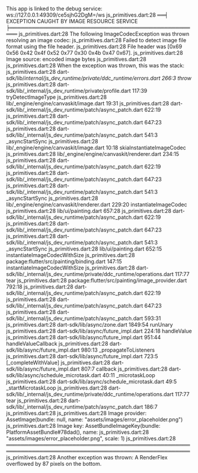 This app is linked to the debug service: ws://127.0.0.1:49309/ce5sjhG2DgM=/ws
js_primitives.dart:28 ══╡ EXCEPTION CAUGHT BY IMAGE RESOURCE SERVICE ╞════════════════════════════════════════════════════
js_primitives.dart:28 The following ImageCodecException was thrown resolving an image codec:
js_primitives.dart:28 Failed to detect image file format using the file header.
js_primitives.dart:28 File header was [0x69 0x56 0x42 0x4f 0x52 0x77 0x30 0x4b 0x47 0x67].
js_primitives.dart:28 Image source: encoded image bytes
js_primitives.dart:28 
js_primitives.dart:28 When the exception was thrown, this was the stack:
js_primitives.dart:28 dart-sdk/lib/_internal/js_dev_runtime/private/ddc_runtime/errors.dart 266:3       throw_
js_primitives.dart:28 dart-sdk/lib/_internal/js_dev_runtime/private/profile.dart 117:39                 tryDetectImageType
js_primitives.dart:28 lib/_engine/engine/canvaskit/image.dart 19:31                                     <fn>
js_primitives.dart:28 dart-sdk/lib/_internal/js_dev_runtime/patch/async_patch.dart 622:19               <fn>
js_primitives.dart:28 dart-sdk/lib/_internal/js_dev_runtime/patch/async_patch.dart 647:23               <fn>
js_primitives.dart:28 dart-sdk/lib/_internal/js_dev_runtime/patch/async_patch.dart 541:3                _asyncStartSync
js_primitives.dart:28 lib/_engine/engine/canvaskit/image.dart 10:18                                     skiaInstantiateImageCodec
js_primitives.dart:28 lib/_engine/engine/canvaskit/renderer.dart 234:15                                 <fn>
js_primitives.dart:28 dart-sdk/lib/_internal/js_dev_runtime/patch/async_patch.dart 622:19               <fn>
js_primitives.dart:28 dart-sdk/lib/_internal/js_dev_runtime/patch/async_patch.dart 647:23               <fn>
js_primitives.dart:28 dart-sdk/lib/_internal/js_dev_runtime/patch/async_patch.dart 541:3                _asyncStartSync
js_primitives.dart:28 lib/_engine/engine/canvaskit/renderer.dart 229:20                                 instantiateImageCodec
js_primitives.dart:28 lib/ui/painting.dart 657:28                                                       <fn>
js_primitives.dart:28 dart-sdk/lib/_internal/js_dev_runtime/patch/async_patch.dart 622:19               <fn>
js_primitives.dart:28 dart-sdk/lib/_internal/js_dev_runtime/patch/async_patch.dart 647:23               <fn>
js_primitives.dart:28 dart-sdk/lib/_internal/js_dev_runtime/patch/async_patch.dart 541:3                _asyncStartSync
js_primitives.dart:28 lib/ui/painting.dart 652:15                                                       instantiateImageCodecWithSize
js_primitives.dart:28 package:flutter/src/painting/binding.dart 147:15                                  instantiateImageCodecWithSize
js_primitives.dart:28 dart-sdk/lib/_internal/js_dev_runtime/private/ddc_runtime/operations.dart 117:77  tear
js_primitives.dart:28 package:flutter/src/painting/image_provider.dart 792:18                           <fn>
js_primitives.dart:28 dart-sdk/lib/_internal/js_dev_runtime/patch/async_patch.dart 622:19               <fn>
js_primitives.dart:28 dart-sdk/lib/_internal/js_dev_runtime/patch/async_patch.dart 647:23               <fn>
js_primitives.dart:28 dart-sdk/lib/_internal/js_dev_runtime/patch/async_patch.dart 593:31               <fn>
js_primitives.dart:28 dart-sdk/lib/async/zone.dart 1849:54                                              runUnary
js_primitives.dart:28 dart-sdk/lib/async/future_impl.dart 224:18                                        handleValue
js_primitives.dart:28 dart-sdk/lib/async/future_impl.dart 951:44                                        handleValueCallback
js_primitives.dart:28 dart-sdk/lib/async/future_impl.dart 980:13                                        _propagateToListeners
js_primitives.dart:28 dart-sdk/lib/async/future_impl.dart 723:5                                         [_completeWithValue]
js_primitives.dart:28 dart-sdk/lib/async/future_impl.dart 807:7                                         callback
js_primitives.dart:28 dart-sdk/lib/async/schedule_microtask.dart 40:11                                  _microtaskLoop
js_primitives.dart:28 dart-sdk/lib/async/schedule_microtask.dart 49:5                                   _startMicrotaskLoop
js_primitives.dart:28 dart-sdk/lib/_internal/js_dev_runtime/private/ddc_runtime/operations.dart 117:77  tear
js_primitives.dart:28 dart-sdk/lib/_internal/js_dev_runtime/patch/async_patch.dart 186:7                <fn>
js_primitives.dart:28 
js_primitives.dart:28 Image provider: AssetImage(bundle: null, name: "assets/images/error_placeholder.png")
js_primitives.dart:28 Image key: AssetBundleImageKey(bundle: PlatformAssetBundle#78dad(), name:
js_primitives.dart:28   "assets/images/error_placeholder.png", scale: 1)
js_primitives.dart:28 ════════════════════════════════════════════════════════════════════════════════════════════════════
js_primitives.dart:28 Another exception was thrown: A RenderFlex overflowed by 87 pixels on the bottom.